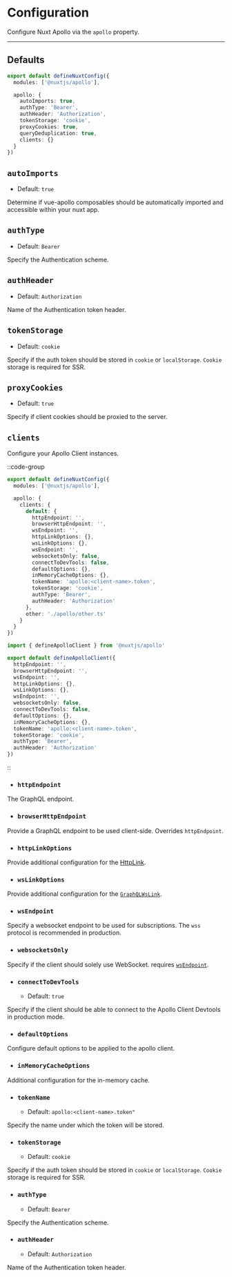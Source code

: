 # Configuration

Configure Nuxt Apollo via the `apollo` property.

---

## Defaults

```ts [nuxt.config.ts]
export default defineNuxtConfig({
  modules: ['@nuxtjs/apollo'],

  apollo: {
    autoImports: true,
    authType: 'Bearer',
    authHeader: 'Authorization',
    tokenStorage: 'cookie',
    proxyCookies: true,
    queryDeduplication: true,
    clients: {}
  }
})
```

## `autoImports`

- Default: `true`

Determine if vue-apollo composables should be automatically imported and accessible within your nuxt app.

## `authType`

- Default: `Bearer`

Specify the Authentication scheme.

## `authHeader`

- Default: `Authorization`

Name of the Authentication token header.

## `tokenStorage`

- Default: `cookie`

Specify if the auth token should be stored in `cookie` or `localStorage`. `Cookie` storage is required for SSR.

## `proxyCookies`

- Default: `true`

Specify if client cookies should be proxied to the server.

## `clients`

Configure your Apollo Client instances.

::code-group
```ts [nuxt.config.ts]
export default defineNuxtConfig({
  modules: ['@nuxtjs/apollo'],

  apollo: {
    clients: {
      default: {
        httpEndpoint: '',
        browserHttpEndpoint: '',
        wsEndpoint: '',
        httpLinkOptions: {},
        wsLinkOptions: {},
        wsEndpoint: '',
        websocketsOnly: false,
        connectToDevTools: false,
        defaultOptions: {},
        inMemoryCacheOptions: {},
        tokenName: 'apollo:<client-name>.token',
        tokenStorage: 'cookie',
        authType: 'Bearer',
        authHeader: 'Authorization'
      },
      other: './apollo/other.ts'
    }
  }
})
```
```ts [apollo/other.ts]
import { defineApolloClient } from '@nuxtjs/apollo'

export default defineApolloClient({
  httpEndpoint: '',
  browserHttpEndpoint: '',
  wsEndpoint: '',
  httpLinkOptions: {},
  wsLinkOptions: {},
  wsEndpoint: '',
  websocketsOnly: false,
  connectToDevTools: false,
  defaultOptions: {},
  inMemoryCacheOptions: {},
  tokenName: 'apollo:<client-name>.token',
  tokenStorage: 'cookie',
  authType: 'Bearer',
  authHeader: 'Authorization'
})
```
::

- ### `httpEndpoint`

The GraphQL endpoint.

- ### `browserHttpEndpoint`

Provide a GraphQL endpoint to be used client-side. Overrides `httpEndpoint`.

- ### `httpLinkOptions`

Provide additional configuration for the [HttpLink](https://www.apollographql.com/docs/link/links/http.html#options).

- ### `wsLinkOptions`

Provide additional configuration for the [`GraphQLWsLink`](https://github.com/enisdenjo/graphql-ws/blob/master/docs/interfaces/client.ClientOptions.md).

- ### `wsEndpoint`

Specify a websocket endpoint to be used for subscriptions. The `wss` protocol is recommended in production.

- ### `websocketsOnly`

Specify if the client should solely use WebSocket. requires [`wsEndpoint`](#wsendpoint).

- ### `connectToDevTools`

  - Default: `true`

Specify if the client should be able to connect to the Apollo Client Devtools in production mode.

- ### `defaultOptions`

Configure default options to be applied to the apollo client.

- ### `inMemoryCacheOptions`

Additional configuration for the in-memory cache.

- ### `tokenName`

  - Default: `apollo:<client-name>.token"`

Specify the name under which the token will be stored.

- ### `tokenStorage`

  - Default: `cookie`

Specify if the auth token should be stored in `cookie` or `localStorage`. `Cookie` storage is required for SSR.

- ### `authType`

  - Default: `Bearer`

Specify the Authentication scheme.

- ### `authHeader`

  - Default: `Authorization`

Name of the Authentication token header.
